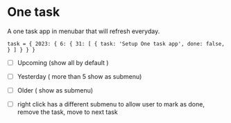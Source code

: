 # One task

 A one task app in menubar that will refresh everyday.

 `task = {
    2023: {
        6: {
            31: [
                {
                    task: 'Setup One task app',
                    done: false,
                }
            ]
        }
    }
}`

 - [ ] Upcoming (show all by default )
 - [ ] Yesterday ( more than 5 show as submenu)
 - [ ] Older ( show as submenu)

 - [ ] right click has a different submenu to allow user to mark as done, remove the task, move to next task

